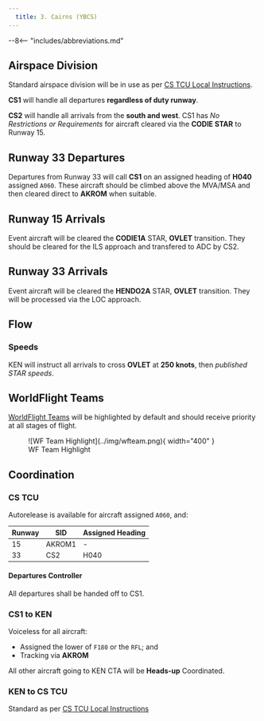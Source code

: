 ```yaml
---
  title: 3. Cairns (YBCS)
---
```


--8<-- "includes/abbreviations.md"

## Airspace Division
Standard airspace division will be in use as per [CS TCU Local Instructions](../../../../../../terminal/cairns/#airspace-division).

**CS1** will handle all departures **regardless of duty runway**.

**CS2** will handle all arrivals from the **south and west**. CS1 has *No Restrictions or Requirements* for aircraft cleared via the **CODIE STAR** to Runway 15.

## Runway 33 Departures
Departures from Runway 33 will call **CS1** on an assigned heading of **H040** assigned `A060`. These aircraft should be climbed above the MVA/MSA and then cleared direct to **AKROM** when suitable.

## Runway 15 Arrivals
Event aircraft will be cleared the **CODIE1A** STAR, **OVLET** transition. They should be cleared for the ILS approach and transfered to ADC by CS2.

## Runway 33 Arrivals
Event aircraft will be cleared the **HENDO2A** STAR, **OVLET** transition. They will be processed via the LOC approach.

## Flow
### Speeds
KEN will instruct all arrivals to cross **OVLET** at **250 knots**, then *published STAR speeds*.

## WorldFlight Teams
[WorldFlight Teams](../../../../#official-team-callsigns) will be highlighted by default and should receive priority at all stages of flight.

<figure markdown>
![WF Team Highlight](../img/wfteam.png){ width="400" }
<figcaption>WF Team Highlight</figcaption>
</figure>

## Coordination
### CS TCU
Autorelease is available for aircraft assigned `A060`, and:

| Runway | SID | Assigned Heading |
| ---------- | --- | --- |
| 15  | AKROM1 | - |
| 33  | CS2 | H040 |

#### Departures Controller
All departures shall be handed off to CS1.

### CS1 to KEN
Voiceless for all aircraft:

- Assigned the lower of `F180` or the `RFL`; and  
- Tracking via **AKROM**

All other aircraft going to KEN CTA will be **Heads-up** Coordinated.

### KEN to CS TCU
Standard as per [CS TCU Local Instructions](../../../../../../terminal/cairns/#arrivals_1)